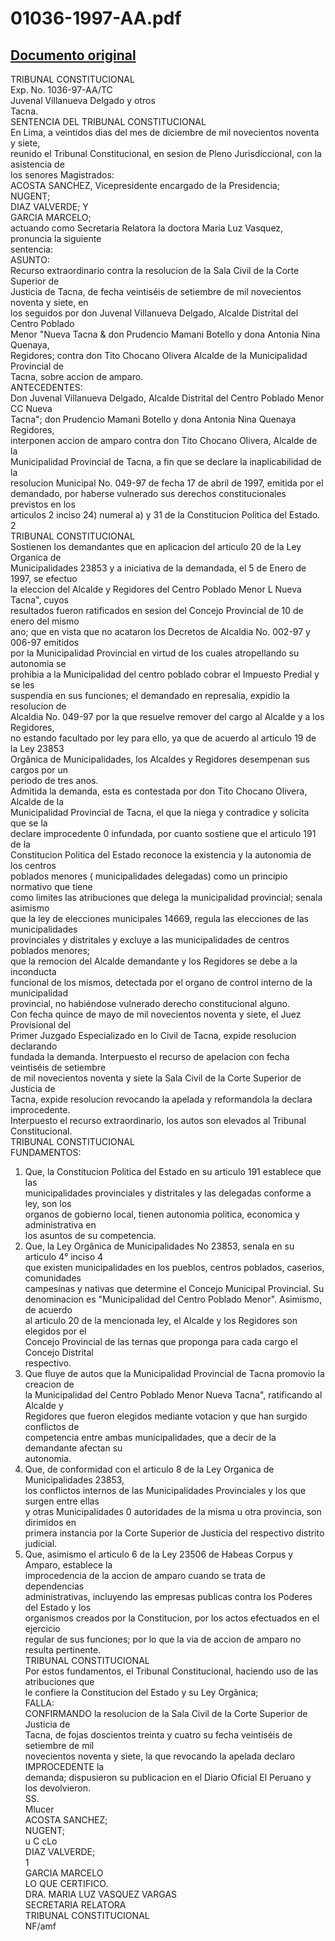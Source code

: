 
01036-1997-AA.pdf
=================
  
[Documento original](https://tc.gob.pe/jurisprudencia/1998/01036-1997-AA.pdf)  
---  
TRIBUNAL CONSTITUCIONAL  
Exp. No. 1036-97-AA/TC  
Juvenal Villanueva Delgado y otros  
Tacna.  
SENTENCIA DEL TRIBUNAL CONSTITUCIONAL  
En Lima, a veintidos dias del mes de diciembre de mil novecientos noventa y siete,  
reunido el Tribunal Constitucional, en sesion de Pleno Jurisdiccional, con la asistencia de  
los senores Magistrados:  
ACOSTA SANCHEZ, Vicepresidente encargado de la Presidencia;  
NUGENT;  
DIAZ VALVERDE; Y  
GARCIA MARCELO;  
actuando como Secretaria Relatora la doctora Maria Luz Vasquez, pronuncia la siguiente  
sentencia:  
ASUNTO:  
Recurso extraordinario contra la resolucion de la Sala Civil de la Corte Superior de  
Justicia de Tacna, de fecha veintiséis de setiembre de mil novecientos noventa y siete, en  
los seguidos por don Juvenal Villanueva Delgado, Alcalde Distrital del Centro Poblado  
Menor "Nueva Tacna & don Prudencio Mamani Botello y dona Antonia Nina Quenaya,  
Regidores; contra don Tito Chocano Olivera Alcalde de la Municipalidad Provincial de  
Tacna, sobre accion de amparo.  
ANTECEDENTES:  
Don Juvenal Villanueva Delgado, Alcalde Distrital del Centro Poblado Menor CC Nueva  
Tacna"; don Prudencio Mamani Botello y dona Antonia Nina Quenaya Regidores,  
interponen accion de amparo contra don Tito Chocano Olivera, Alcalde de la  
Municipalidad Provincial de Tacna, a fin que se declare la inaplicabilidad de la  
resolucion Municipal No. 049-97 de fecha 17 de abril de 1997, emitida por el  
demandado, por haberse vulnerado sus derechos constitucionales previstos en los  
articulos 2 inciso 24) numeral a) y 31 de la Constitucion Politica del Estado.  
2  
TRIBUNAL CONSTITUCIONAL  
Sostienen los demandantes que en aplicacion del articulo 20 de la Ley Organica de  
Municipalidades 23853 y a iniciativa de la demandada, el 5 de Enero de 1997, se efectuo  
la eleccion del Alcalde y Regidores del Centro Poblado Menor L Nueva Tacna", cuyos  
resultados fueron ratificados en sesion del Concejo Provincial de 10 de enero del mismo  
ano; que en vista que no acataron los Decretos de Alcaldia No. 002-97 y 006-97 emitidos  
por la Municipalidad Provincial en virtud de los cuales atropellando su autonomia se  
prohibia a la Municipalidad del centro poblado cobrar el Impuesto Predial y se les  
suspendia en sus funciones; el demandado en represalia, expidio la resolucion de  
Alcaldia No. 049-97 por la que resuelve remover del cargo al Alcalde y a los Regidores,  
no estando facultado por ley para ello, ya que de acuerdo al articulo 19 de la Ley 23853  
Orgânica de Municipalidades, los Alcaldes y Regidores desempenan sus cargos por un  
periodo de tres anos.  
Admitida la demanda, esta es contestada por don Tito Chocano Olivera, Alcalde de la  
Municipalidad Provincial de Tacna, el que la niega y contradice y solicita que se la  
declare improcedente 0 infundada, por cuanto sostiene que el articulo 191 de la  
Constitucion Politica del Estado reconoce la existencia y la autonomia de los centros  
poblados menores ( municipalidades delegadas) como un principio normativo que tiene  
como limites las atribuciones que delega la municipalidad provincial; senala asimismo  
que la ley de elecciones municipales 14669, regula las elecciones de las municipalidades  
provinciales y distritales y excluye a las municipalidades de centros poblados menores;  
que la remocion del Alcalde demandante y los Regidores se debe a la inconducta  
funcional de los mismos, detectada por el organo de control interno de la municipalidad  
provincial, no habiéndose vulnerado derecho constitucional alguno.  
Con fecha quince de mayo de mil novecientos noventa y siete, el Juez Provisional del  
Primer Juzgado Especializado en lo Civil de Tacna, expide resolucion declarando  
fundada la demanda. Interpuesto el recurso de apelacion con fecha veintiséis de setiembre  
de mil novecientos noventa y siete la Sala Civil de la Corte Superior de Justicia de  
Tacna, expide resolucion revocando la apelada y reformandola la declara improcedente.  
Interpuesto el recurso extraordinario, los autos son elevados al Tribunal Constitucional.  
TRIBUNAL CONSTITUCIONAL  
FUNDAMENTOS:  
1. Que, la Constitucion Politica del Estado en su articulo 191 establece que las  
municipalidades provinciales y distritales y las delegadas conforme a ley, son los  
organos de gobierno local, tienen autonomia politica, economica y administrativa en  
los asuntos de su competencia.  
2. Que, la Ley Orgânica de Municipalidades No 23853, senala en su articulo 4° inciso 4  
que existen municipalidades en los pueblos, centros poblados, caserios, comunidades  
campesinas y nativas que determine el Concejo Municipal Provincial. Su  
denominacion es "Municipalidad del Centro Poblado Menor". Asimismo, de acuerdo  
al articulo 20 de la mencionada ley, el Alcalde y los Regidores son elegidos por el  
Concejo Provincial de las ternas que proponga para cada cargo el Concejo Distrital  
respectivo.  
3. Que fluye de autos que la Municipalidad Provincial de Tacna promovio la creacion de  
la Municipalidad del Centro Poblado Menor Nueva Tacna", ratificando al Alcalde y  
Regidores que fueron elegidos mediante votacion y que han surgido conflictos de  
competencia entre ambas municipalidades, que a decir de la demandante afectan su  
autonomia.  
4. Que, de conformidad con el articulo 8 de la Ley Organica de Municipalidades 23853,  
los conflictos internos de las Municipalidades Provinciales y los que surgen entre ellas  
y otras Municipalidades 0 autoridades de la misma u otra provincia, son dirimidos en  
primera instancia por la Corte Superior de Justicia del respectivo distrito judicial.  
5. Que, asimismo el articulo 6 de la Ley 23506 de Habeas Corpus y Amparo, establece la  
improcedencia de la accion de amparo cuando se trata de dependencias  
administrativas, incluyendo las empresas publicas contra los Poderes del Estado y los  
organismos creados por la Constitucion, por los actos efectuados en el ejercicio  
regular de sus funciones; por lo que la via de accion de amparo no resulta pertinente.  
TRIBUNAL CONSTITUCIONAL  
Por estos fundamentos, el Tribunal Constitucional, haciendo uso de las atribuciones que  
le confiere la Constitucion del Estado y su Ley Orgânica;  
FALLA:  
CONFIRMANDO la resolucion de la Sala Civil de la Corte Superior de Justicia de  
Tacna, de fojas doscientos treinta y cuatro su fecha veintiséis de setiembre de mil  
novecientos noventa y siete, la que revocando la apelada declaro IMPROCEDENTE la  
demanda; dispusieron su publicacion en el Diario Oficial El Peruano y los devolvieron.  
SS.  
Mlucer  
ACOSTA SANCHEZ;  
NUGENT;  
u C cLo  
DIAZ VALVERDE;  
1  
GARCIA MARCELO  
LO QUE CERTIFICO.  
DRA. MARIA LUZ VASQUEZ VARGAS  
SECRETARIA RELATORA  
TRIBUNAL CONSTITUCIONAL  
NF/amf